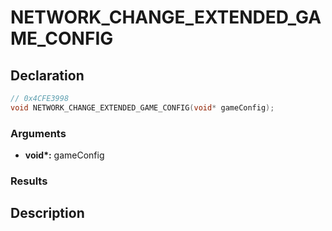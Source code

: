 # NETWORK_CHANGE_EXTENDED_GAME_CONFIG

## Declaration
```cpp
// 0x4CFE3998
void NETWORK_CHANGE_EXTENDED_GAME_CONFIG(void* gameConfig);
```

### Arguments
- **void\*:** gameConfig

### Results

## Description
